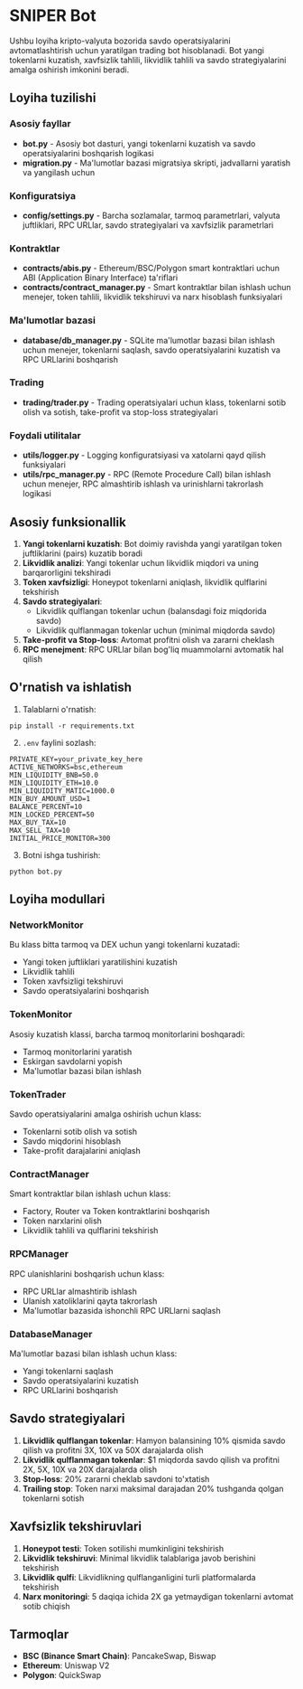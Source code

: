 # SNIPER Bot

Ushbu loyiha kripto-valyuta bozorida savdo operatsiyalarini avtomatlashtirish uchun yaratilgan trading bot hisoblanadi. Bot yangi tokenlarni kuzatish, xavfsizlik tahlili, likvidlik tahlili va savdo strategiyalarini amalga oshirish imkonini beradi.

## Loyiha tuzilishi

### Asosiy fayllar

- **bot.py** - Asosiy bot dasturi, yangi tokenlarni kuzatish va savdo operatsiyalarini boshqarish logikasi
- **migration.py** - Ma'lumotlar bazasi migratsiya skripti, jadvallarni yaratish va yangilash uchun

### Konfiguratsiya

- **config/settings.py** - Barcha sozlamalar, tarmoq parametrlari, valyuta juftliklari, RPC URLlar, savdo strategiyalari va xavfsizlik parametrlari

### Kontraktlar

- **contracts/abis.py** - Ethereum/BSC/Polygon smart kontraktlari uchun ABI (Application Binary Interface) ta'riflari
- **contracts/contract_manager.py** - Smart kontraktlar bilan ishlash uchun menejer, token tahlili, likvidlik tekshiruvi va narx hisoblash funksiyalari

### Ma'lumotlar bazasi

- **database/db_manager.py** - SQLite ma'lumotlar bazasi bilan ishlash uchun menejer, tokenlarni saqlash, savdo operatsiyalarini kuzatish va RPC URLlarini boshqarish

### Trading

- **trading/trader.py** - Trading operatsiyalari uchun klass, tokenlarni sotib olish va sotish, take-profit va stop-loss strategiyalari

### Foydali utilitalar

- **utils/logger.py** - Logging konfiguratsiyasi va xatolarni qayd qilish funksiyalari
- **utils/rpc_manager.py** - RPC (Remote Procedure Call) bilan ishlash uchun menejer, RPC almashtirib ishlash va urinishlarni takrorlash logikasi

## Asosiy funksionallik

1. **Yangi tokenlarni kuzatish**: Bot doimiy ravishda yangi yaratilgan token juftliklarini (pairs) kuzatib boradi
2. **Likvidlik analizi**: Yangi tokenlar uchun likvidlik miqdori va uning barqarorligini tekshiradi
3. **Token xavfsizligi**: Honeypot tokenlarni aniqlash, likvidlik qulflarini tekshirish
4. **Savdo strategiyalari**: 
   - Likvidlik qulflangan tokenlar uchun (balansdagi foiz miqdorida savdo)
   - Likvidlik qulflanmagan tokenlar uchun (minimal miqdorda savdo)
5. **Take-profit va Stop-loss**: Avtomat profitni olish va zararni cheklash
6. **RPC menejment**: RPC URLlar bilan bog'liq muammolarni avtomatik hal qilish

## O'rnatish va ishlatish

1. Talablarni o'rnatish:
```
pip install -r requirements.txt
```

2. `.env` faylini sozlash:
```
PRIVATE_KEY=your_private_key_here
ACTIVE_NETWORKS=bsc,ethereum
MIN_LIQUIDITY_BNB=50.0
MIN_LIQUIDITY_ETH=10.0
MIN_LIQUIDITY_MATIC=1000.0
MIN_BUY_AMOUNT_USD=1
BALANCE_PERCENT=10
MIN_LOCKED_PERCENT=50
MAX_BUY_TAX=10
MAX_SELL_TAX=10
INITIAL_PRICE_MONITOR=300
```

3. Botni ishga tushirish:
```
python bot.py
```

## Loyiha modullari

### NetworkMonitor

Bu klass bitta tarmoq va DEX uchun yangi tokenlarni kuzatadi:
- Yangi token juftliklari yaratilishini kuzatish
- Likvidlik tahlili
- Token xavfsizligi tekshiruvi
- Savdo operatsiyalarini boshqarish

### TokenMonitor

Asosiy kuzatish klassi, barcha tarmoq monitorlarini boshqaradi:
- Tarmoq monitorlarini yaratish
- Eskirgan savdolarni yopish
- Ma'lumotlar bazasi bilan ishlash

### TokenTrader

Savdo operatsiyalarini amalga oshirish uchun klass:
- Tokenlarni sotib olish va sotish
- Savdo miqdorini hisoblash
- Take-profit darajalarini aniqlash

### ContractManager

Smart kontraktlar bilan ishlash uchun klass:
- Factory, Router va Token kontraktlarini boshqarish
- Token narxlarini olish
- Likvidlik tahlili va qulflarini tekshirish

### RPCManager

RPC ulanishlarini boshqarish uchun klass:
- RPC URLlar almashtirib ishlash
- Ulanish xatoliklarini qayta takrorlash
- Ma'lumotlar bazasida ishonchli RPC URLlarni saqlash

### DatabaseManager

Ma'lumotlar bazasi bilan ishlash uchun klass:
- Yangi tokenlarni saqlash
- Savdo operatsiyalarini kuzatish
- RPC URLlarini boshqarish

## Savdo strategiyalari

1. **Likvidlik qulflangan tokenlar**: Hamyon balansining 10% qismida savdo qilish va profitni 3X, 10X va 50X darajalarda olish
2. **Likvidlik qulflanmagan tokenlar**: $1 miqdorda savdo qilish va profitni 2X, 5X, 10X va 20X darajalarda olish
3. **Stop-loss**: 20% zararni cheklab savdoni to'xtatish
4. **Trailing stop**: Token narxi maksimal darajadan 20% tushganda qolgan tokenlarni sotish

## Xavfsizlik tekshiruvlari

1. **Honeypot testi**: Token sotilishi mumkinligini tekshirish
2. **Likvidlik tekshiruvi**: Minimal likvidlik talablariga javob berishini tekshirish
3. **Likvidlik qulfi**: Likvidlikning qulflanganligini turli platformalarda tekshirish
4. **Narx monitoringi**: 5 daqiqa ichida 2X ga yetmaydigan tokenlarni avtomat sotib chiqish

## Tarmoqlar

- **BSC (Binance Smart Chain)**: PancakeSwap, Biswap
- **Ethereum**: Uniswap V2
- **Polygon**: QuickSwap